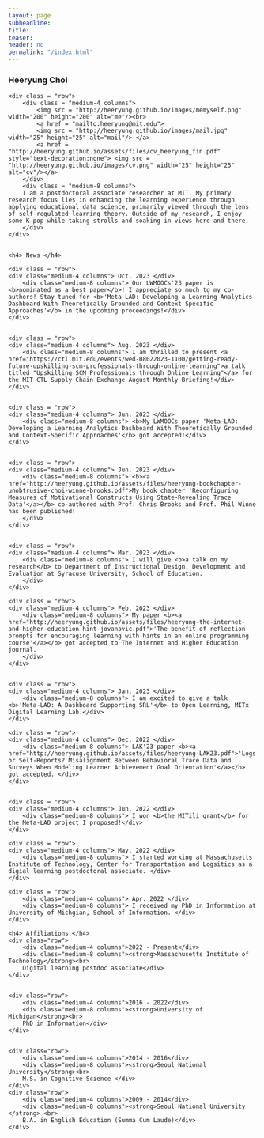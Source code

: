 ```yaml
---
layout: page
subheadline:
title:
teaser:
header: no
permalink: "/index.html"
---
```


<div id = "containter">
    <h3> Heeryung Choi </h3>

    <div class = "row">
        <div class = "medium-4 columns">
            <img src = "http://heeryung.github.io/images/memyself.png" width="200" height="200" alt="me"/><br>
            <a href = "mailto:heeryung@mit.edu">
            <img src = "http://heeryung.github.io/images/mail.jpg" width="25" height="25" alt="mail"/> </a>
            <a href = "http://heeryung.github.io/assets/files/cv_heeryung_fin.pdf" style="text-decoration:none"> <img src = "http://heeryung.github.io/images/cv.png" width="25" height="25" alt="cv"/></a>
        </div>
        <div class = "medium-8 columns">
        I am a postdoctoral associate researcher at MIT. My primary research focus lies in enhancing the learning experience through applying educational data science, primarily viewed through the lens of self-regulated learning theory. Outside of my research, I enjoy some K-pop while taking strolls and soaking in views here and there.
        </div>
    </div>


    <h4> News </h4>
<!--    <div class = "row">-->
<!--    <div class="medium-4 columns"> Sep. 2023 </div>-->
<!--        <div class="medium-8 columns"> I've joined XXXX as a co-chair for the posters and demonstrations track!</div>-->
<!--    </div>-->


    <div class = "row">
    <div class="medium-4 columns"> Oct. 2023 </div>
        <div class="medium-8 columns"> Our LWMOOCs'23 paper is <b>nominated as a best paper</b>! I appreciate so much to my co-authors! Stay tuned for <b>'Meta-LAD: Developing a Learning Analytics Dashboard With Theoretically Grounded and Context-Specific Approaches'</b> in the upcoming proceedings!</div>
    </div>


    <div class = "row">
    <div class="medium-4 columns"> Aug. 2023 </div>
        <div class="medium-8 columns"> I am thrilled to present <a href="https://ctl.mit.edu/events/wed-08022023-1100/getting-ready-future-upskilling-scm-professionals-through-online-learning">a talk titled "Upskilling SCM Professionals through Online Learning"</a> for the MIT CTL Supply Chain Exchange August Monthly Briefing!</div>
    </div>


    <div class = "row">
    <div class="medium-4 columns"> Jun. 2023 </div>
        <div class="medium-8 columns"> <b>My LWMOOCs paper 'Meta-LAD: Developing a Learning Analytics Dashboard With Theoretically Grounded and Context-Specific Approaches'</b> got accepted!</div>
    </div>


    <div class = "row">
    <div class="medium-4 columns"> Jun. 2023 </div>
        <div class="medium-8 columns"> <b><a href="http://heeryung.github.io/assets/files/heeryung-bookchapter-unobtrusive-choi-winne-brooks.pdf">My book chapter 'Reconfiguring Measures of Motivational Constructs Using State-Revealing Trace Data'</a></b> co-authored with Prof. Chris Brooks and Prof. Phil Winne has been published!
        </div>
    </div>


    <div class = "row">
    <div class="medium-4 columns"> Mar. 2023 </div>
        <div class="medium-8 columns"> I will give <b>a talk on my research</b> to Department of Instructional Design, Development and Evaluation at Syracuse University, School of Education.
        </div>
    </div>

    <div class = "row">
    <div class="medium-4 columns"> Feb. 2023 </div>
        <div class="medium-8 columns"> My paper <b><a href="http://heeryung.github.io/assets/files/heeryung-the-internet-and-higher-education-hint-jovanovic.pdf">'The benefit of reflection prompts for encouraging learning with hints in an online programming course'</a></b> got accepted to The Internet and Higher Education journal.
        </div>
    </div>


    <div class = "row">
    <div class="medium-4 columns"> Jan. 2023 </div>
        <div class="medium-8 columns"> I am excited to give a talk <b>'Meta-LAD: A Dashboard Supporting SRL'</b> to Open Learning, MITx Digital Learning Lab.</div>
    </div>

    <div class = "row">
    <div class="medium-4 columns"> Dec. 2022 </div>
        <div class="medium-8 columns"> LAK'23 paper <b><a href="http://heeryung.github.io/assets/files/heeryung-LAK23.pdf">'Logs or Self-Reports? Misalignment Between Behavioral Trace Data and Surveys When Modeling Learner Achievement Goal Orientation'</a></b> got accepted. </div>
    </div>


    <div class = "row">
    <div class="medium-4 columns"> Jun. 2022 </div>
        <div class="medium-8 columns"> I won <b>the MITili grant</b> for the Meta-LAD project I proposed!</div>
    </div>

    <div class = "row">
    <div class="medium-4 columns"> May. 2022 </div>
        <div class="medium-8 columns"> I started working at Massachusetts Institute of Technology, Center for Transportation and Logsitics as a digial learning postdoctoral associate. </div>
    </div>

    <div class = "row">
        <div class="medium-4 columns"> Apr. 2022 </div>
        <div class="medium-8 columns"> I received my PhD in Information at University of Michgian, School of Information. </div>
    </div>

<!--     <div class = "row">
        <div class="medium-4 columns"> Oct. 2021 </div>
        <div class="medium-8 columns"> I am excited to give a reserach talk at MIT! </div>
    </div>
 -->

    <h4> Affiliations </h4>
    <div class="row">
        <div class="medium-4 columns">2022 - Present</div>
        <div class="medium-8 columns"><strong>Massachusetts Institute of Technology</strong><br>
        Digital learning postdoc associate</div>
    </div>


    <div class="row">
        <div class="medium-4 columns">2016 - 2022</div>
        <div class="medium-8 columns"><strong>University of Michigan</strong><br>
        PhD in Information</div>
    </div>


    <div class="row">
        <div class="medium-4 columns">2014 - 2016</div>
        <div class="medium-8 columns"><strong>Seoul National University</strong><br>
        M.S. in Cognitive Science </div>
    </div>
    <div class="row">
        <div class="medium-4 columns">2009 - 2014</div>
        <div class="medium-8 columns"><strong>Seoul National University </strong> <br>
        B.A. in English Education (Summa Cum Laude)</div>
    </div>



</div>
